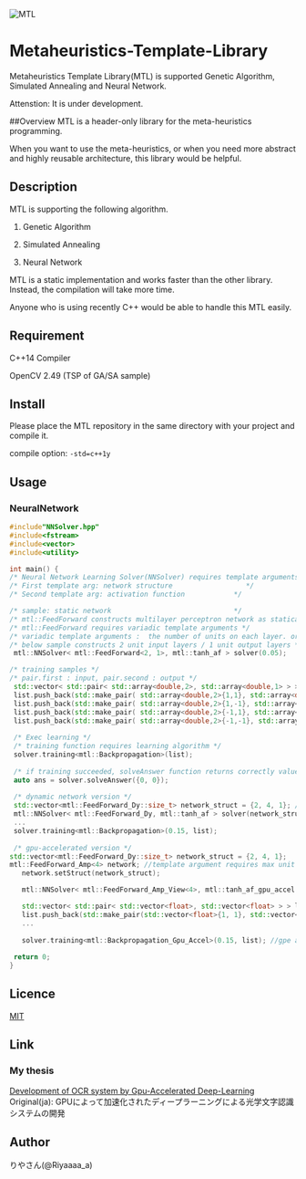 
![MTL](https://github.com/Riyaaaaa/Metaheuristic-Template-Library/blob/master/MTL_LOGO.png)

# Metaheuristics-Template-Library
Metaheuristics Template Library(MTL) is supported Genetic Algorithm, Simulated Annealing and Neural Network. 

Attenstion: It is under development.

##Overview
MTL is a header-only library for the meta-heuristics programming.

When you want to use the meta-heuristics, or when you need more abstract and highly reusable architecture, this library would be helpful.

## Description
MTL is supporting the following algorithm.

1. Genetic Algorithm

2. Simulated Annealing

3. Neural Network

MTL is a static implementation and works faster than the other library. Instead, the compilation will take more time.

Anyone who is using recently C++ would be able to handle this MTL easily.

## Requirement
C++14 Compiler

OpenCV 2.49 (TSP of GA/SA sample)

## Install
 Please place the MTL repository in the same directory with your project and compile it.
 
 compile option: `-std=c++1y`
 
## Usage

### NeuralNetwork

 ```cpp
#include"NNSolver.hpp"
#include<fstream>
#include<vector>
#include<utility>

int main() {
/* Neural Network Learning Solver(NNSolver) requires template arguments            */
/* First template arg: network structure                  */
/* Second template arg: activation function            */

/* sample: static network                              */
/* mtl::FeedForward constructs multilayer perceptron network as statically       */
/* mtl::FeedForward requires variadic template arguments */
/* variadic template arguments :  the number of units on each layer. order: input-output-hide(multi) */
/* below sample constructs 2 unit input layers / 1 unit output layers */
  mtl::NNSolver< mtl::FeedForward<2, 1>, mtl::tanh_af > solver(0.05);
 
 /* training samples */
 /* pair.first : input, pair.second : output */
  std::vector< std::pair< std::array<double,2>, std::array<double,1> > > list;
  list.push_back(std::make_pair( std::array<double,2>{1,1}, std::array<double,1>{1} ));
  list.push_back(std::make_pair( std::array<double,2>{1,-1}, std::array<double,1>{-1} ));
  list.push_back(std::make_pair( std::array<double,2>{-1,1}, std::array<double,1>{-1} ));
  list.push_back(std::make_pair( std::array<double,2>{-1,-1}, std::array<double,1>{-1} ));
  
  /* Exec learning */
  /* training function requires learning algorithm */
  solver.training<mtl::Backpropagation>(list);
  
  /* if training succeeded, solveAnswer function returns correctly value...  */
  auto ans = solver.solveAnswer({0, 0});
  
  /* dynamic network version */
  std::vector<mtl::FeedForward_Dy::size_t> network_struct = {2, 4, 1}; // input: 2 hide: 4 output: 1
  mtl::NNSolver< mtl::FeedForward_Dy, mtl::tanh_af > solver(network_struct);
  ...
  solver.training<mtl::Backpropagation>(0.15, list);
  
  /* gpu-accelerated version */
 std::vector<mtl::FeedForward_Dy::size_t> network_struct = {2, 4, 1};
 mtl::FeedForward_Amp<4> network; //template argument requires max unit size
	network.setStruct(network_struct);

	mtl::NNSolver< mtl::FeedForward_Amp_View<4>, mtl::tanh_af_gpu_accel > solver(network);

	std::vector< std::pair< std::vector<float>, std::vector<float> > > list;
	list.push_back(std::make_pair(std::vector<float>{1, 1}, std::vector<float>{-1}));
	...
	
	solver.training<mtl::Backpropagation_Gpu_Accel>(0.15, list); //gpe acceleration algorithm
  
  return 0;
}
 ```
 
## Licence
[MIT](https://github.com/Riyaaaaa/Metaheuristic-Template-Library/blob/master/LICENSE)  

## Link
### My thesis
[Development of OCR system by Gpu-Accelerated Deep-Learning](http://202.231.11.56/~ATSUMU/docs/study.pdf)  
Original(ja): GPUによって加速化されたディープラーニングによる光学文字認識システムの開発  

## Author
 りやさん(@Riyaaaa_a)
 
